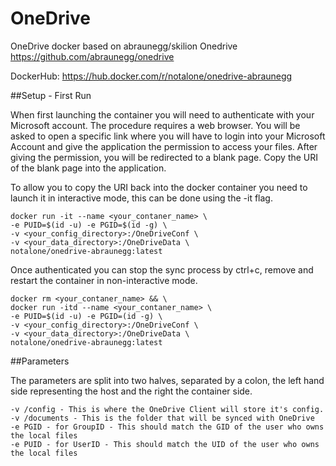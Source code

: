 # OneDrive
OneDrive docker based on abraunegg/skilion Onedrive https://github.com/abraunegg/onedrive

DockerHub: https://hub.docker.com/r/notalone/onedrive-abraunegg

##Setup - First Run

When first launching the container you will need to authenticate with your Microsoft account. The procedure requires a web browser. You will be asked to open a specific link where you will have to login into your Microsoft Account and give the application the permission to access your files. After giving the permission, you will be redirected to a blank page. Copy the URI of the blank page into the application.

To allow you to copy the URI back into the docker container you need to launch it in interactive mode, this can be done using the -it flag.

    docker run -it --name <your_contaner_name> \
    -e PUID=$(id -u) -e PGID=$(id -g) \
    -v <your_config_directory>:/OneDriveConf \
    -v <your_data_directory>:/OneDriveData \
    notalone/onedrive-abraunegg:latest

Once authenticated you can stop the sync process by ctrl+c, remove and restart the container in non-interactive mode.

    docker rm <your_contaner_name> && \
    docker run -itd --name <your_contaner_name> \
    -e PUID=$(id -u) -e PGID=(id -g) \
    -v <your_config_directory>:/OneDriveConf \
    -v <your_data_directory>:/OneDriveData \
    notalone/onedrive-abraunegg:latest

##Parameters

The parameters are split into two halves, separated by a colon, the left hand side representing the host and the right the container side.

    -v /config - This is where the OneDrive Client will store it's config. 
    -v /documents - This is the folder that will be synced with OneDrive
    -e PGID - for GroupID - This should match the GID of the user who owns the local files
    -e PUID - for UserID - This should match the UID of the user who owns the local files
